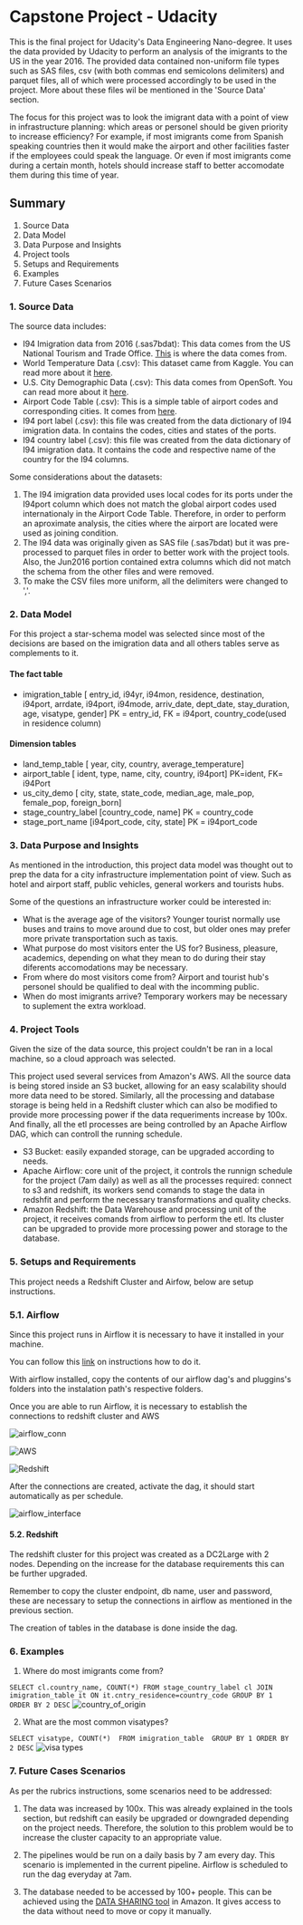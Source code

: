 # Capstone Project - Udacity
This is the final project for Udacity's Data Engineering Nano-degree.
It uses the data provided by Udacity to perform an analysis of the imigrants to the US in the year 2016. 
The provided data contained non-uniform file types such as SAS files, csv (with both commas end semicolons delimiters) and parquet files, all 
of which were processed accordingly to be used in the project. More about these files wil be mentioned in the 'Source Data' section. 

The focus for this project was to look the imigrant data with a point of view in infrastructure planning: which areas or personel should be given priority to increase efficiency? For example, if most imigrants come from Spanish speaking countries then it would make the airport and other facilities faster if the employees could speak the language. Or even if most imigrants come during a certain month, hotels should increase staff to better accomodate them during this time of year. 

## Summary
1. Source Data
2. Data Model
3. Data Purpose and Insights
4. Project tools
5. Setups and Requirements
6. Examples
7. Future Cases Scenarios

### 1. Source Data

The source data includes: 
- I94 Imigration data from 2016 (.sas7bdat): This data comes from the US National Tourism and Trade Office. [This](https://www.trade.gov/national-travel-and-tourism-office) is where the data comes from. 
- World Temperature Data (.csv): This dataset came from Kaggle. You can read more about it [here](https://www.kaggle.com/berkeleyearth/climate-change-earth-surface-temperature-data).
- U.S. City Demographic Data (.csv): This data comes from OpenSoft. You can read more about it [here](https://public.opendatasoft.com/explore/dataset/us-cities-demographics/export/).
- Airport Code Table (.csv): This is a simple table of airport codes and corresponding cities. It comes from [here](https://datahub.io/core/airport-codes#data).
- I94 port label (.csv): this file was created from the data dictionary of I94 imigration data. In contains the codes, cities and states of the ports.
- I94 country label (.csv): this file was created from the data dictionary of I94 imigration data. It contains the code and respective name of the country for the I94 columns. 

Some considerations about the datasets: 
1. The I94 imigration data provided uses local codes for its ports under the I94port column which does not match the global airport codes used internationaly in the Airport Code Table. Therefore, in order to perform an aproximate analysis, the cities where the airport are located were used as joining condition.
2. The I94 data was originally given as SAS file (.sas7bdat) but it was pre-processed to parquet files in order to better work with the project tools. Also, the Jun2016 portion contained extra columns which did not match the schema from the other files and were removed. 
3. To make the CSV files more uniform, all the delimiters were changed to ','.

### 2. Data Model

For this project a star-schema model was selected since most of the decisions are based on the imigration data and all others tables serve as complements to it. 

#### The fact table 
- imigration_table [ entry_id, i94yr, i94mon, residence, destination, i94port, arrdate, i94port, i94mode, arriv_date, dept_date, stay_duration, age, visatype, gender] PK = entry_id, FK = i94port, country_code(used in residence column)

#### Dimension tables
- land_temp_table [ year, city, country, average_temperature] 
- airport_table [ ident, type, name, city, country, i94port] PK=ident, FK= i94Port
- us_city_demo [ city, state, state_code, median_age, male_pop, female_pop, foreign_born] 
- stage_country_label [country_code, name] PK = country_code
- stage_port_name [i94port_code, city, state] PK = i94port_code

### 3. Data Purpose and Insights

As mentioned in the introduction, this project data model was thought out to prep the data for a city infrastructure implementation point of view. Such as hotel and airport staff, public vehicles, general workers and tourists hubs. 

Some of the questions an infrastructure worker could be interested in: 
- What is the average age of the visitors? Younger tourist normally use buses and trains to move around due to cost, but older ones may prefer more private transportation such as taxis. 
- What purpose do most visitors enter the US for? Business, pleasure, academics, depending on what they mean to do during their stay diferents accomodations may be necessary. 
- From where do most visitors come from? Airport and tourist hub's personel should be qualified to deal with the incomming public.
- When do most imigrants arrive? Temporary workers may be necessary to suplement the extra workload.

### 4. Project Tools

Given the size of the data source, this project couldn't be ran in a local machine, so a cloud approach was selected.

This project used several services from Amazon's AWS. All the source data is being stored inside an S3 bucket, allowing for an easy scalability should more data need to be stored. Similarly, all the processing and database storage is being held in a Redshift cluster which can also be modified to provide more processing power if the data requeriments increase by 100x. And finally, all the etl processes are being controlled by an Apache Airflow DAG, which can controll the running schedule. 

- S3 Bucket: easily expanded storage, can be upgraded according to needs.
- Apache Airflow: core unit of the project, it controls the runnign schedule for the project (7am daily) as well as all the processes required: connect to s3 and redshift, its workers send comands to stage the data in redshfit and perform the necessary transformations and quality checks. 
- Amazon Redshift: the Data Warehouse and processing unit of the project, it receives comands from airflow to perform the etl. Its cluster can be upgraded to provide more processing power and storage to the database. 

### 5. Setups and Requirements

This project needs a Redshift Cluster and Airfow, below are setup instructions. 

### 5.1. Airflow
Since this project runs in Airflow it is necessary to have it installed in your machine. 

You can follow this [link](https://github.com/puckel/docker-airflow) on instructions how to do it. 

With airflow installed, copy the contents of our airflow dag's and pluggins's folders into the instalation path's respective folders. 

Once you are able to run Airflow, it is necessary to establish the connections to redshift cluster and AWS

![airflow_conn](CONNECTIONS.png)

![AWS](AWS_CRED.png)

![Redshift](REDSHIFT.png)

After the connections are created, activate the dag, it should start automatically as per schedule. 

![airflow_interface](airflow.png)

#### 5.2. Redshift 

The redshift cluster for this project was created as a DC2Large with 2 nodes. Depending on the increase for the database requirements this can be further upgraded. 

Remember to copy the cluster endpoint, db name, user and password, these are necessary to setup the connections in airflow as mentioned in the previous section.

The creation of tables in the database is done inside the dag. 

### 6. Examples

1. Where do most imigrants come from? 

`
SELECT cl.country_name, COUNT(*)
FROM stage_country_label cl
JOIN imigration_table it
ON it.cntry_residence=country_code
GROUP BY 1
ORDER BY 2 DESC
`
![country_of_origin](country_origin.png)


2. What are the most common visatypes?

`
SELECT visatype, COUNT(*) 
FROM imigration_table 
GROUP BY 1
ORDER BY 2 DESC
`
![visa types](visatypes.png)

### 7. Future Cases Scenarios

As per the rubrics instructions, some scenarios need to be addressed: 

1. The data was increased by 100x. 
	This was already explained in the tools section, but redshift can easily be upgraded or downgraded depending on the project needs. Therefore, the solution to this problem would be to increase the cluster capacity to an appropriate value.

2. The pipelines would be run on a daily basis by 7 am every day.
	This scenario is implemented in the current pipeline. Airflow is scheduled to run the dag everyday at 7am. 

3. The database needed to be accessed by 100+ people.
	This can be achieved using the [DATA SHARING tool](https://docs.aws.amazon.com/redshift/latest/dg/datashare-overview.html) in Amazon. It gives access to the data without need to move or copy it manually.














